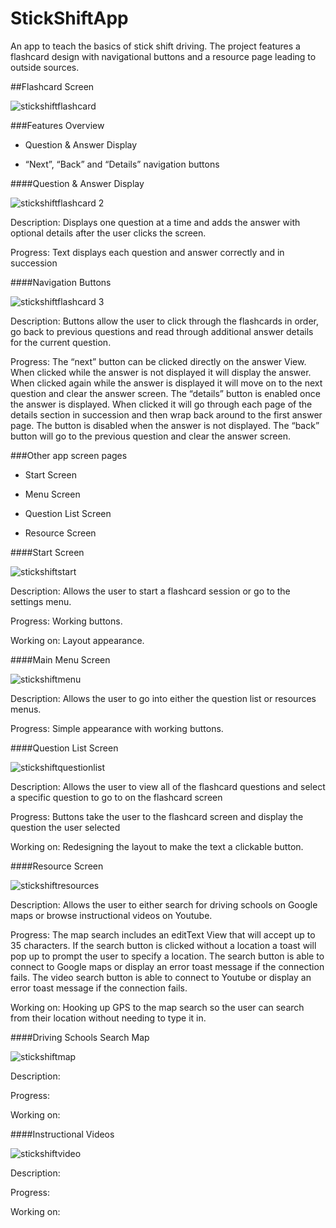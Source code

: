 # StickShiftApp
An app to teach the basics of stick shift driving. The project features a flashcard design with navigational buttons and a resource page leading to outside sources.

##Flashcard Screen

![stickshiftflashcard](https://cloud.githubusercontent.com/assets/25094066/22002403/c9af693a-dc00-11e6-87d9-38db392db705.png)

###Features Overview

* Question & Answer Display

* “Next”, “Back” and “Details” navigation buttons

####Question & Answer Display

![stickshiftflashcard 2](https://cloud.githubusercontent.com/assets/25094066/22002404/c9afc7e0-dc00-11e6-9ff3-ce17ad943bc3.png)

Description: Displays one question at a time and adds the answer with optional details after the user clicks the screen.

Progress: Text displays each question and answer correctly and in succession

####Navigation Buttons

![stickshiftflashcard 3](https://cloud.githubusercontent.com/assets/25094066/22002402/c9aefd42-dc00-11e6-922e-181e354ef1a7.png)

Description: Buttons allow the user to click through the flashcards in order, go back to previous questions and read through additional answer details for the current question.

Progress: The “next” button can be clicked directly on the answer View.  When clicked while the answer is not displayed it will display the answer.  When clicked again while the answer is displayed it will move on to the next question and clear the answer screen.
The “details” button is enabled once the answer is displayed.  When clicked it will go through each page of the details section in succession and then wrap back around to the first answer page.  The button is disabled when the answer is not displayed.
The “back” button will go to the previous question and clear the answer screen.

###Other app screen pages

* Start Screen

* Menu Screen

* Question List Screen

* Resource Screen

####Start Screen

![stickshiftstart](https://cloud.githubusercontent.com/assets/25094066/22002409/c9c33ac8-dc00-11e6-8411-90a64a04120f.png)

Description:  Allows the user to start a flashcard session or go to the settings menu.

Progress: Working buttons.

Working on: Layout appearance.

####Main Menu Screen

![stickshiftmenu](https://cloud.githubusercontent.com/assets/25094066/22002407/c9b257bc-dc00-11e6-8168-c0630ea06d57.png)

Description:  Allows the user to go into either the question list or resources menus.

Progress: Simple appearance with working buttons.


####Question List Screen

![stickshiftquestionlist](https://cloud.githubusercontent.com/assets/25094066/22002406/c9b2006e-dc00-11e6-8cf6-e3b50f555dda.png)

Description:  Allows the user to view all of the flashcard questions and select a specific question to go to on the flashcard screen

Progress: Buttons take the user to the flashcard screen and display the question the user selected

Working on: Redesigning the layout to make the text a clickable button.

####Resource Screen

![stickshiftresources](https://cloud.githubusercontent.com/assets/25094066/22002410/c9c56b40-dc00-11e6-8386-b895e602519f.png)

Description:  Allows the user to either search for driving schools on Google maps or browse instructional videos on Youtube.

Progress:  The map search includes an editText View that will accept up to 35 characters.  If the search button is clicked without a location a toast will pop up to prompt the user to specify a location.  The search button is able to connect to Google maps or display an error toast message if the connection fails.  The video search button is able to connect to Youtube or display an error toast message if the connection fails.

Working on:  Hooking up GPS to the map search so the user can search from their location without needing to type it in.

####Driving Schools Search Map

![stickshiftmap](https://cloud.githubusercontent.com/assets/25094066/22002405/c9b1f39e-dc00-11e6-90dc-c77f64e89ccf.png)

Description:

Progress:

Working on:

####Instructional Videos

![stickshiftvideo](https://cloud.githubusercontent.com/assets/25094066/22002408/c9c2bada-dc00-11e6-8214-2fd524852e19.png)

Description:

Progress:

Working on:

